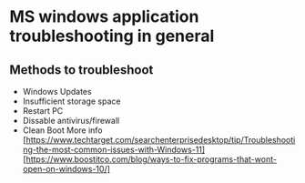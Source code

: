 # MS windows application troubleshooting in general #
## Methods to troubleshoot ##
- Windows Updates
- Insufficient storage space
- Restart PC
- Dissable antivirus/firewall
- Clean Boot
More info
[https://www.techtarget.com/searchenterprisedesktop/tip/Troubleshooting-the-most-common-issues-with-Windows-11]
[https://www.boostitco.com/blog/ways-to-fix-programs-that-wont-open-on-windows-10/]
